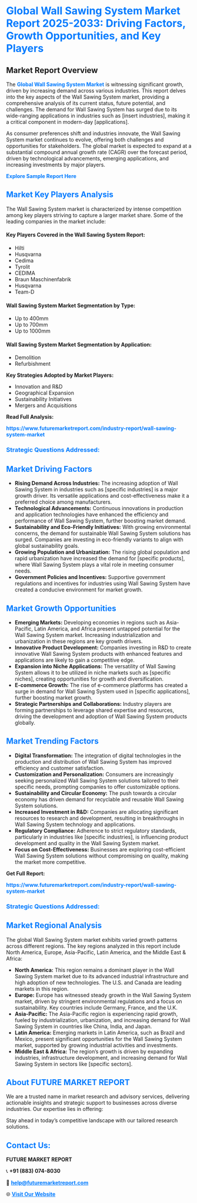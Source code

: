 <h1 style="color: #007BFF;">Global Wall Sawing System Market Report 2025-2033: Driving Factors, Growth Opportunities, and Key Players</h1>

<section id="overview">
<h2>Market Report Overview</h2>
<p>The <a href="https://www.futuremarketreport.com/industry-report/wall-sawing-system-market" style="color: #007BFF; text-decoration: none;"><strong>Global Wall Sawing System Market</strong></a> is witnessing significant growth, driven by increasing demand across various industries. This report delves into the key aspects of the Wall Sawing System market, providing a comprehensive analysis of its current status, future potential, and challenges. The demand for Wall Sawing System has surged due to its wide-ranging applications in industries such as [insert industries], making it a critical component in modern-day [applications].</p>
<p>As consumer preferences shift and industries innovate, the Wall Sawing System market continues to evolve, offering both challenges and opportunities for stakeholders. The global market is expected to expand at a substantial compound annual growth rate (CAGR) over the forecast period, driven by technological advancements, emerging applications, and increasing investments by major players.</p>
</section>

<section id="overview">
<p><a href="https://www.futuremarketreport.com/request-sample/reportId=41822" style="color: #007BFF; text-decoration: none;"><strong>Explore Sample Report Here</strong></a></p>
</section>

<section id="key-players">
<h2 style="color: #007BFF;">Market Key Players Analysis</h2>
<p>The Wall Sawing System market is characterized by intense competition among key players striving to capture a larger market share. Some of the leading companies in the market include:</p>
<h4>Key Players Covered in the Wall Sawing System Report:</h4>
<ul><li>Hilti</li><li>Husqvarna</li><li>Cedima</li><li>Tyrolit</li><li>CEDIMA</li><li>Braun Maschinenfabrik</li><li>Husqvarna</li><li>Team-D</li></ul>
<h4>Wall Sawing System Market Segmentation by Type:</h4>
<ul><li>Up to 400mm</li><li>Up to 700mm</li><li>Up to 1000mm</li></ul>

<h4>Wall Sawing System Market Segmentation by Application:</h4>
<ul><li>Demolition</li><li>Refurbishment</li></ul>
<p><strong>Key Strategies Adopted by Market Players:</strong></p>
<ul>
<li>Innovation and R&D</li>
<li>Geographical Expansion</li>
<li>Sustainability Initiatives</li>
<li>Mergers and Acquisitions</li>
</ul>
</section>

<section>
<p><strong>Read Full Analysis: </strong></p><a href="https://www.futuremarketreport.com/industry-report/wall-sawing-system-market" style="color: #007BFF; text-decoration: none;"><strong>https://www.futuremarketreport.com/industry-report/wall-sawing-system-market</strong></a>
<h3 style="color: #007BFF;">Strategic Questions Addressed:</h3>
</section>

<section id="driving-factors">
<h2 style="color: #007BFF;">Market Driving Factors</h2>
<ul>
<li><strong>Rising Demand Across Industries:</strong> The increasing adoption of Wall Sawing System in industries such as [specific industries] is a major growth driver. Its versatile applications and cost-effectiveness make it a preferred choice among manufacturers.</li>
<li><strong>Technological Advancements:</strong> Continuous innovations in production and application technologies have enhanced the efficiency and performance of Wall Sawing System, further boosting market demand.</li>
<li><strong>Sustainability and Eco-Friendly Initiatives:</strong> With growing environmental concerns, the demand for sustainable Wall Sawing System solutions has surged. Companies are investing in eco-friendly variants to align with global sustainability goals.</li>
<li><strong>Growing Population and Urbanization:</strong> The rising global population and rapid urbanization have increased the demand for [specific products], where Wall Sawing System plays a vital role in meeting consumer needs.</li>
<li><strong>Government Policies and Incentives:</strong> Supportive government regulations and incentives for industries using Wall Sawing System have created a conducive environment for market growth.</li>
</ul>
</section>

<section id="growth-opportunities">
<h2 style="color: #007BFF;">Market Growth Opportunities</h2>
<ul>
<li><strong>Emerging Markets:</strong> Developing economies in regions such as Asia-Pacific, Latin America, and Africa present untapped potential for the Wall Sawing System market. Increasing industrialization and urbanization in these regions are key growth drivers.</li>
<li><strong>Innovative Product Development:</strong> Companies investing in R&D to create innovative Wall Sawing System products with enhanced features and applications are likely to gain a competitive edge.</li>
<li><strong>Expansion into Niche Applications:</strong> The versatility of Wall Sawing System allows it to be utilized in niche markets such as [specific niches], creating opportunities for growth and diversification.</li>
<li><strong>E-commerce Growth:</strong> The rise of e-commerce platforms has created a surge in demand for Wall Sawing System used in [specific applications], further boosting market growth.</li>
<li><strong>Strategic Partnerships and Collaborations:</strong> Industry players are forming partnerships to leverage shared expertise and resources, driving the development and adoption of Wall Sawing System products globally.</li>
</ul>
</section>

<section id="trending-factors">
<h2 style="color: #007BFF;">Market Trending Factors</h2>
<ul>
<li><strong>Digital Transformation:</strong> The integration of digital technologies in the production and distribution of Wall Sawing System has improved efficiency and customer satisfaction.</li>
<li><strong>Customization and Personalization:</strong> Consumers are increasingly seeking personalized Wall Sawing System solutions tailored to their specific needs, prompting companies to offer customizable options.</li>
<li><strong>Sustainability and Circular Economy:</strong> The push towards a circular economy has driven demand for recyclable and reusable Wall Sawing System solutions.</li>
<li><strong>Increased Investment in R&D:</strong> Companies are allocating significant resources to research and development, resulting in breakthroughs in Wall Sawing System technology and applications.</li>
<li><strong>Regulatory Compliance:</strong> Adherence to strict regulatory standards, particularly in industries like [specific industries], is influencing product development and quality in the Wall Sawing System market.</li>
<li><strong>Focus on Cost-Effectiveness:</strong> Businesses are exploring cost-efficient Wall Sawing System solutions without compromising on quality, making the market more competitive.</li>
</ul>
</section>

<section>
<p><strong>Get Full Report: </strong></p><a href="https://www.futuremarketreport.com/industry-report/wall-sawing-system-market" style="color: #007BFF; text-decoration: none;"><strong>https://www.futuremarketreport.com/industry-report/wall-sawing-system-market</strong></a>
<h3 style="color: #007BFF;">Strategic Questions Addressed:</h3>
</section>


<section id="regional-analysis">
<h2 style="color: #007BFF;">Market Regional Analysis</h2>
<p>The global Wall Sawing System market exhibits varied growth patterns across different regions. The key regions analyzed in this report include North America, Europe, Asia-Pacific, Latin America, and the Middle East & Africa:</p>
<ul>
<li><strong>North America:</strong> This region remains a dominant player in the Wall Sawing System market due to its advanced industrial infrastructure and high adoption of new technologies. The U.S. and Canada are leading markets in this region.</li>
<li><strong>Europe:</strong> Europe has witnessed steady growth in the Wall Sawing System market, driven by stringent environmental regulations and a focus on sustainability. Key countries include Germany, France, and the U.K.</li>
<li><strong>Asia-Pacific:</strong> The Asia-Pacific region is experiencing rapid growth, fueled by industrialization, urbanization, and increasing demand for Wall Sawing System in countries like China, India, and Japan.</li>
<li><strong>Latin America:</strong> Emerging markets in Latin America, such as Brazil and Mexico, present significant opportunities for the Wall Sawing System market, supported by growing industrial activities and investments.</li>
<li><strong>Middle East & Africa:</strong> The region’s growth is driven by expanding industries, infrastructure development, and increasing demand for Wall Sawing System in sectors like [specific sectors].</li>
</ul>
</section>

<footer>
<h2 style="color: #007BFF;">About FUTURE MARKET REPORT</h2>
<p>We are a trusted name in market research and advisory services, delivering actionable insights and strategic support to businesses across diverse industries. Our expertise lies in offering:</p>

<p>Stay ahead in today’s competitive landscape with our tailored research solutions.</p>

<h2 style="color: #007BFF;">Contact Us:</h2>
<p><strong>FUTURE MARKET REPORT</strong></p>
<p>📞 <strong>+91 (883) 074-8030</strong></p>
<p>📧 <strong><a href="mailto:help@futuremarketreport.com" style="color: #007BFF;">help@futuremarketreport.com</a></strong></p>
<p>🌐 <strong><a href="https://www.futuremarketreport.com/" style="color: #007BFF;">Visit Our Website</a></strong></p>
</footer>